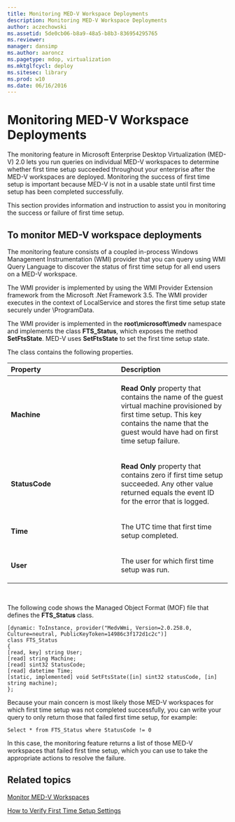 ```yaml
---
title: Monitoring MED-V Workspace Deployments
description: Monitoring MED-V Workspace Deployments
author: aczechowski
ms.assetid: 5de0cb06-b8a9-48a5-b8b3-836954295765
ms.reviewer: 
manager: dansimp
ms.author: aaroncz
ms.pagetype: mdop, virtualization
ms.mktglfcycl: deploy
ms.sitesec: library
ms.prod: w10
ms.date: 06/16/2016
---
```



# Monitoring MED-V Workspace Deployments


The monitoring feature in Microsoft Enterprise Desktop Virtualization (MED-V) 2.0 lets you run queries on individual MED-V workspaces to determine whether first time setup succeeded throughout your enterprise after the MED-V workspaces are deployed. Monitoring the success of first time setup is important because MED-V is not in a usable state until first time setup has been completed successfully.

This section provides information and instruction to assist you in monitoring the success or failure of first time setup.

## To monitor MED-V workspace deployments


The monitoring feature consists of a coupled in-process Windows Management Instrumentation (WMI) provider that you can query using WMI Query Language to discover the status of first time setup for all end users on a MED-V workspace.

The WMI provider is implemented by using the WMI Provider Extension framework from the Microsoft .Net Framework 3.5. The WMI provider executes in the context of LocalService and stores the first time setup state securely under \\ProgramData.

The WMI provider is implemented in the **root\\microsoft\\medv** namespace and implements the class **FTS\_Status**, which exposes the method **SetFtsState**. MED-V uses **SetFtsState** to set the first time setup state.

The class contains the following properties.

<table>
<colgroup>
<col width="50%" />
<col width="50%" />
</colgroup>
<thead>
<tr class="header">
<th align="left">Property</th>
<th align="left">Description</th>
</tr>
</thead>
<tbody>
<tr class="odd">
<td align="left"><p><strong>Machine</strong></p></td>
<td align="left"><p><strong>Read Only</strong> property that contains the name of the guest virtual machine provisioned by first time setup. This key contains the name that the guest would have had on first time setup failure.</p></td>
</tr>
<tr class="even">
<td align="left"><p><strong>StatusCode</strong></p></td>
<td align="left"><p><strong>Read Only</strong> property that contains zero if first time setup succeeded. Any other value returned equals the event ID for the error that is logged.</p></td>
</tr>
<tr class="odd">
<td align="left"><p><strong>Time</strong></p></td>
<td align="left"><p>The UTC time that first time setup completed.</p></td>
</tr>
<tr class="even">
<td align="left"><p><strong>User</strong></p></td>
<td align="left"><p>The user for which first time setup was run.</p></td>
</tr>
</tbody>
</table>

 

The following code shows the Managed Object Format (MOF) file that defines the **FTS\_Status** class.

``` syntax
[dynamic: ToInstance, provider("MedvWmi, Version=2.0.258.0, Culture=neutral, PublicKeyToken=14986c3f172d1c2c")]
class FTS_Status
{
[read, key] string User;
[read] string Machine;
[read] sint32 StatusCode;
[read] datetime Time;
[static, implemented] void SetFtsState([in] sint32 statusCode, [in] string machine);
};
```

Because your main concern is most likely those MED-V workspaces for which first time setup was not completed successfully, you can write your query to only return those that failed first time setup, for example:

``` syntax
Select * from FTS_Status where StatusCode != 0
```

In this case, the monitoring feature returns a list of those MED-V workspaces that failed first time setup, which you can use to take the appropriate actions to resolve the failure.

## Related topics


[Monitor MED-V Workspaces](monitor-med-v-workspaces.md)

[How to Verify First Time Setup Settings](how-to-verify-first-time-setup-settings.md)

 

 





